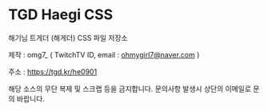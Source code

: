 # TGD Haegi CSS
해기님 트게더 (해게더) CSS 파일 저장소

제작 : omg7_ ( TwitchTV ID, email : ohmygirl7@naver.com )

주소 : https://tgd.kr/he0901


해당 소스의 무단 복제 및 스크랩 등을 금지합니다. 문의사항 발생시 상단의 이메일로 문의 바랍니다.
